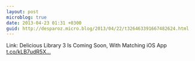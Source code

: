 ```yaml
---
layout: post
microblog: true
date: 2013-04-23 01:31 +0300
guid: http://desparoz.micro.blog/2013/04/22/t326463391667482624.html
---
```

Link: Delicious Library 3 Is Coming Soon, With Matching iOS App [t.co/kLB7udR5X...](http://t.co/kLB7udR5X3)
